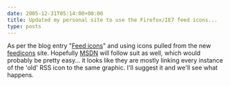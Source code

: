 ```yaml
---
date: 2005-12-31T05:14:00+00:00
title: Updated my personal site to use the Firefox/IE7 feed icons...
type: posts
---
```

As per the blog entry "[Feed icons](http://blogs.msdn.com/justsean/archive/2005/12/30/508181.aspx "Microsoft WebBlogs")" and using icons pulled from the new [feedicons](http://www.feedicons.com) site. Hopefully [MSDN](http://msdn.microsoft.com) will follow suit as well, which would probably be pretty easy... it looks like they are mostly linking every instance of the 'old' RSS icon to the same graphic. I'll suggest it and we'll see what happens.
